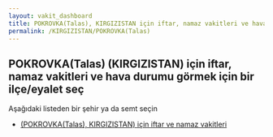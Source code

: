 ```yaml
---
layout: vakit_dashboard
title: POKROVKA(Talas), KIRGIZISTAN için iftar, namaz vakitleri ve hava durumu - ilçe/eyalet seç
permalink: /KIRGIZISTAN/POKROVKA(Talas)
---
```


## POKROVKA(Talas) (KIRGIZISTAN) için iftar, namaz vakitleri ve hava durumu  görmek için bir ilçe/eyalet seç

Aşağıdaki listeden bir şehir ya da semt seçin

* [ (POKROVKA(Talas), KIRGIZISTAN) için iftar ve namaz vakitleri](/KIRGIZISTAN/POKROVKA(Talas)/)

<script type="text/javascript">
  var GLOBAL_COUNTRY = 'KIRGIZISTAN';
  var GLOBAL_CITY = 'POKROVKA(Talas)';
  var GLOBAL_STATE = 'POKROVKA(Talas)';
</script>
